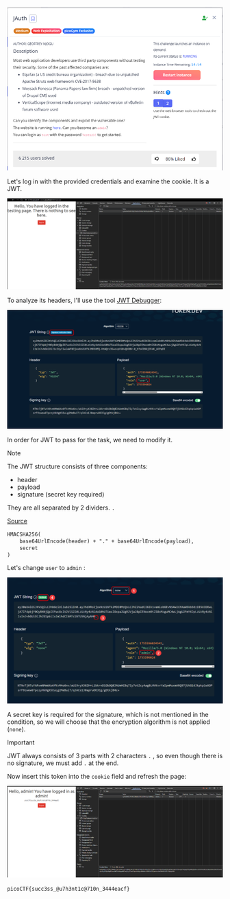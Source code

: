 ![Task desc](../assets/images/JAuth_image_1.png)


Let's log in with the provided credentials and examine the cookie. It is a JWT.


![image_2](../assets/images/JAuth_image_2.png)


To analyze its headers, I'll use the tool [JWT Debugger](https://token.dev):


![image_3](../assets/images/JAuth_image_3.png)


In order for JWT to pass for the task, we need to modify it. 

> [!NOTE]
> The JWT structure consists of three components:
> 
> * header
> * payload 
> * signature (secret key required)
> 
> They are all separated by 2 dividers. `.`
> 
> [Source](https://www.geeksforgeeks.org/web-tech/json-web-token-jwt/)


```
HMACSHA256(
    base64UrlEncode(header) + "." + base64UrlEncode(payload),
    secret
)
```


Let's change `user` to `admin` :


![image_4](../assets/images/JAuth_image_4.png)


A secret key is required for the signature, which is not mentioned in the condition, so we will choose that the encryption algorithm is not applied (`none`).

> [!IMPORTANT]
> JWT always consists of 3 parts with 2 characters `.` , so even though there is no signature, we must add `.` at the end.

Now insert this token into the `cookie` field and refresh the page:


![image_5](../assets/images/JAuth_image_5.png)

`picoCTF{succ3ss_@u7h3nt1c@710n_3444eacf}`
